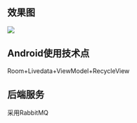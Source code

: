 效果图
-----
![](https://gebaocai.github.io/img/in-post/2023/android-rabbitmq/sample.gif)

Android使用技术点
------
Room+Livedata+ViewModel+RecycleView

后端服务
------
采用RabbitMQ
